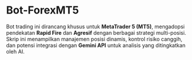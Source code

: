 # Bot-ForexMT5
Bot trading ini dirancang khusus untuk **MetaTrader 5 (MT5)**, mengadopsi pendekatan **Rapid Fire** dan **Agresif** dengan berbagai strategi multi-posisi. Skrip ini menampilkan manajemen posisi dinamis, kontrol risiko canggih, dan potensi integrasi dengan **Gemini API** untuk analisis yang ditingkatkan oleh AI.
